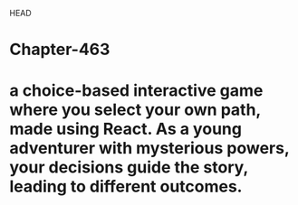 HEAD
# Chapter-463
a choice-based interactive game where you select your own path, made using React. As a young adventurer with mysterious powers, your decisions guide the story, leading to different outcomes.
=======

